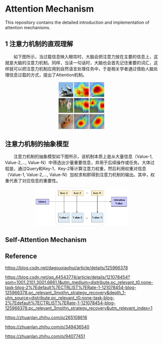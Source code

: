 # Attention Mechanism
This repository contains the detailed introduction and implementation of attention mechanisms.

## 1 注意力机制的直观理解

&emsp;&emsp;如下图所示，当过载信息映入眼帘时，大脑会把注意力放在主要的信息上，这就是大脑的注意力机制。同样，当读一句话时，大脑也会首先记住重要的词汇，这样就可以把注意力机制应用到自然语言处理任务中，于是相关学者通过借助人脑处理信息过载的方式，提出了Attention机制。

<center><img src="https://github.com/li-lindong/Attention-Mechanism/blob/main/%E5%9B%BE%E7%89%87/%E6%B3%A8%E6%84%8F%E5%8A%9B%E6%9C%BA%E5%88%B6%E5%8F%AF%E8%A7%86%E5%8C%96%E5%9B%BE.png" width=30%></center>

## 注意力机制的抽象模型

&emsp;&emsp;注意力机制的抽象模型如下图所示，该机制本质上是从大量信息（Value-1, Value-2,..., Value-N）中筛选出少量重要信息，并用于后续操作或任务。大体过程是，通过Query和Key-1、Key-2等计算注意力权重，然后利用权重对信息（Value-1, Value-2,..., Value-N）加权求和即得到注意力机制的输出。其中，权重代表了对应信息的重要性。

<center><img src="https://github.com/li-lindong/Attention-Mechanism/blob/main/%E5%9B%BE%E7%89%87/%E6%B3%A8%E6%84%8F%E5%8A%9B%E6%9C%BA%E5%88%B6%E7%9A%84%E6%8A%BD%E8%B1%A1%E6%A8%A1%E5%9E%8B.png" width=60%></center>

## Self-Attention Mechanism

## Reference
https://blog.csdn.net/dagouxiaohui/article/details/125966378

https://blog.csdn.net/qq_44543774/article/details/121078454?spm=1001.2101.3001.6661.1&utm_medium=distribute.pc_relevant_t0.none-task-blog-2%7Edefault%7ECTRLIST%7ERate-1-121078454-blog-125966378.pc_relevant_3mothn_strategy_recovery&depth_1-utm_source=distribute.pc_relevant_t0.none-task-blog-2%7Edefault%7ECTRLIST%7ERate-1-121078454-blog-125966378.pc_relevant_3mothn_strategy_recovery&utm_relevant_index=1

https://zhuanlan.zhihu.com/p/265108616

https://zhuanlan.zhihu.com/p/349436540

https://zhuanlan.zhihu.com/p/94077451
